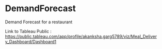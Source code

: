# DemandForecast
Demand Forecast for a restaurant

Link to Tableau Public : https://public.tableau.com/app/profile/akanksha.garg5789/viz/Meal_Delivery_Dashboard/Dashboard1
